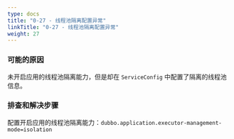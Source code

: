 ```yaml
---
type: docs
title: "0-27 - 线程池隔离配置异常"
linkTitle: "0-27 - 线程池隔离配置异常"
weight: 27
---
```


### 可能的原因

未开启应用的线程池隔离能力，但是却在 `ServiceConfig` 中配置了隔离的线程池信息。

### 排查和解决步骤

配置开启应用的线程池隔离能力：`dubbo.application.executor-management-mode=isolation`

